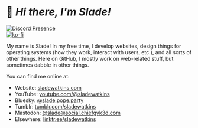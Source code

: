 # :wave: *Hi there, I'm Slade!*

[![Discord Presence](https://lanyard.cnrad.dev/api/701886841275547658)](https://discord.com/users/701886841275547658)  
[![ko-fi](https://ko-fi.com/img/githubbutton_sm.svg)](https://ko-fi.com/O4O34KS9A)  

My name is Slade! In my free time, I develop websites, design things for operating systems (how they work, interact with users, etc.), and all sorts of other things. Here on GitHub, I mostly work on web-related stuff, but sometimes dabble in other things. 

You can find me online at:
  - Website: [sladewatkins.com](https://www.sladewatkins.com)
  - YouTube: [youtube.com/@sladewatkins](https://www.youtube.com/@sladewatkins)
  - Bluesky: [@slade.pope.party](https://bsky.app/profile/slade.pope.party)
  - Tumblr: [tumblr.com/sladewatkins](https://www.tumblr.com/sladewatkins/)
  - Mastodon: [@slade@social.chiefgyk3d.com](https://social.chiefgyk3d.com/@slade)
  - Elsewhere: [linktr.ee/sladewatkins](https://linktr.ee/sladewatkins)
